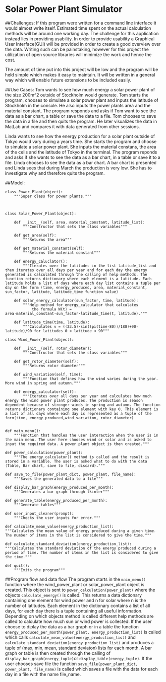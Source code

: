 # Solar Power Plant Simulator
##Challenges:
If this program were written for a command line interface it would almost write itself. Estimated time spent on the actual calculation methods will be around one working day. The challenge for this application instead lies in providing usability. 
In order to provide usability a Graphical User Interface(GUI) will be provided in order to create a good overview over the data. Writing such can be painstaking, however for this project the utilization of open source libraries will minimize the work and hence the cost.

The amount of time put into this project will be low and the program will be held simple which makes it easy to maintain. It will be written in a general way which will enable future extensions to be included easily.

##Use Cases:
Tom wants to see how much energy a solar power plant of the size 200m^2 outside of Stockholm would generate. Tom starts the program, chooses to simulate a solar power plant and inputs the latitude of Stockholm in the console. He also inputs the power plants area and the material constant. The program responds and asks if Tom want to see the data as a bar chart, a table or save the data to a file. Tom chooses to save the data in a file and then quits the program. He later visualizes the data in MatLab and compares it with data generated from other sessions.

Linda wants to see how the energy production for a solar plant outside of Tokyo would vary during a years time. She starts the program and choose to simulate a solar power plant. She inputs the material constans, the area of the cells and the latitude of Tokyo in the terminal. The program reponds and asks if she wants to see the data as a bar chart, in a table or save it to a file. Linda chooses to see the data as a bar chart. A bar chart is presented and Linda sees that during March the production is very low. She has to investigate why and therefore quits the program.

##Model:

```
class Power_Plant(object):
	"""Super class for power plants."""



class Solar_Power_Plant(object):

	def __init__(self, area, material_constant, latitude_list):
		"""Constructor that sets the class variables"""
	
	def get_area(self):
		"""Returns the area"""

	def get_material_constant(self):
		"""Returns the material constant"""

	def energy_caluclator():
		"""Iterates over the latitudes in the list latitude_list and then iterates over all days per year and for each day the energy generated is calculated through the calling of help methods. The function returns dictionary where each element is a latitude. Each latitude holds a list of days where each day list contains a tuple per day on the form (time, energy_produced, area, material_constant, sun_factor, latitude, latitude_time function value)

	def solar_energy_calculator(sun_factor, time, latitude):
		"""Help method for energy_calculator that calculates 
			the formula W(t) = area·material_constant·sun_factor·latitude_time(t, latitude)."""

	def latitude_time(time, latitude):
		"""Calculates v = ((23.5)·sin((pi(time-80))/180)+90-latitude)/90 for latitudes 0 < latitude < 90"""

class Wind_Power_Plant(object):

	def __init__(self, rotor_diameter):
		"""Constructor that sets the class variables"""

	def get_rotor_diameter(self):
		"""Returns rotor diameter"""

    def wind_variation(self, time):
        """Function that defines how the wind varies during the year. More wind in spring and autumn."""

	def energy_calculator(self):
		"""Iterates over all days per year and calculates how much energy the wind power plant produces. The production is season dependent because of stronger winds in spring and autumn. The function returns dictionary containing one element with key 0. This element is a list of all days where each day is represented as a tuple of the form(time, energy_produced,wind_variation, rotor_diameter)


def main_menu():
	"""Function that handles the user interaction when the user is in the main menu. The user here chooses wind or solar and is asked to input the required data. A power plant object is then created."""

def power_calculation(power_plant):
	"""The energy_calculator() method is called and the result is stored in a variable. The user is asked what to do with the data (Table, Bar chart, save to file, discard)."""

def save_to_file(power_plant_dict, power_plant, file_name):
	"""Saves the generated data to a file"""

def display_bar_graph(energy_produced_per_month):
	"""Generates a bar graph through tkinter"""

def generate_table(energy_produced_per_month):
	"""Generate tables"""

def user_input_cleaner(prompt):
	"""Checks the user inputs for error."""

def calculate_mean_value(energy_production_list):
"""Calculates the mean value of energy produced during a given time. The number of items in the list is considered to give the time."""

def calculate_standard_deviation(energy_production_list):
"""Calculates the standard deviation of the energy produced during a period of time. The number of items in the list is considered to give the time."""

def quit():
	"""Exits the program"""
```

##Program flow and data flow
The program starts in the ```main_menu()``` function where the wind_power_plant or solar_power_plant object is created. This object is sent to ```power_calculation(power_plant)``` where the objects ```calculate_energy()``` is called. This returns a data dictionary containing one element for wind power and n for solar where n is the number of latitudes. Each element in the dictionary contains a list of all days, for each day there is a tuple containing all useful information. Depending on which objects method is called different help methods are called to calculate how much sun or wind power is collected. If the user choose to diplay the data as a bar graph or in a table the function ```energy_produced_per_month(power_plant, energy_production_list)``` is called which calls  ```calculate_mean_value(energy_production_list)``` and ```calculate_standard_deviation(energy_production_list)``` and produces a tuple of (max, min, mean, standard deviaton) lists for each month. A bar graph or table is then created through the calling of ```display_bar_graph(energy_tuple)```or ```display_table(energy_tuple)```. If the user chooses save file the function ```save_file(power_plant_dict, power_plant, file_name)``` is called which saves a file with the data for each day in a file with the name file_name.